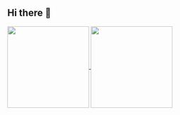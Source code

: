 <h2>Hi there 👋</h2>

<a href="https://github.com/anuraghazra/github-readme-stats">
  <img height=185 align="center" src="https://github-readme-stats.vercel.app/api?username=lukaszfabia&show_icons=true&theme=tokyonight">
</a>


<a href="https://github.com/anuraghazra/convoychat">
  <img height=185 align="center" float=left src="https://github-readme-stats.vercel.app/api/top-langs/?username=lukaszfabia&layout=compact&theme=tokyonight&langs_count=6" />
</a>

